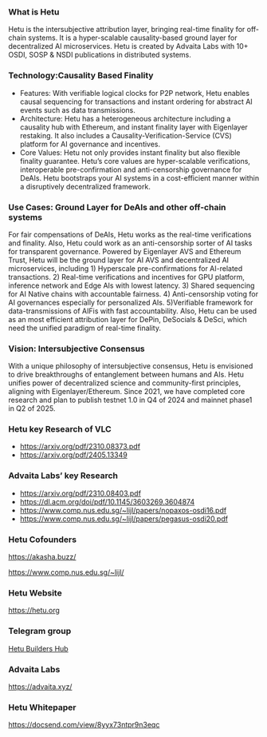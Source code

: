 ### What is Hetu
Hetu is the intersubjective attribution layer, bringing real-time finality for off-chain systems. It is a hyper-scalable causality-based ground layer for decentralized AI microservices. Hetu is created by Advaita Labs with 10+ OSDI, SOSP & NSDI publications in distributed systems.

### Technology:Causality Based Finality
- Features: With verifiable logical clocks for P2P network, Hetu enables causal sequencing for transactions and instant ordering for abstract AI events such as data transmissions.
- Architecture: Hetu has a heterogeneous architecture including a causality hub with Ethereum, and instant finality layer with Eigenlayer restaking. It also includes a Causality-Verification-Service (CVS) platform for AI governance and incentives. 
- Core Values: Hetu not only provides instant finality but also flexible finality guarantee. Hetu’s core values are hyper-scalable verifications, interoperable pre-confirmation and anti-censorship governance for DeAIs. Hetu bootstraps your AI systems in a cost-efficient manner within a disruptively decentralized framework.


### Use Cases: Ground Layer for DeAIs and other off-chain systems 
For fair compensations of DeAIs, Hetu works as the real-time verifications and finality. Also, 
Hetu could work as an anti-censorship sorter of AI tasks for transparent governance. Powered by Eigenlayer AVS and Ethereum Trust, Hetu will be the ground layer for AI AVS and decentralized AI microservices, including 1) Hyperscale pre-confirmations for AI-related transactions. 2) Real-time verifications and incentives for GPU platform, inference network and Edge AIs with lowest latency. 3) Shared sequencing for AI Native chains with accountable fairness. 4) Anti-censorship voting for AI governances especially for personalized AIs. 5)Verifiable framework for data-transmissions of AIFis with fast accountability. Also, Hetu can be used as an most efficient attribution layer for DePin, DeSocials & DeSci, which need the unified paradigm of real-time finality. 

### Vision: Intersubjective Consensus
With a unique philosophy of intersubjective consensus, Hetu is envisioned to drive breakthroughs of entanglement between humans and AIs. Hetu unifies power of decentralized science and community-first principles, aligning with Eigenlayer/Ethereum. Since 2021, we have completed core research and plan to publish testnet 1.0 in Q4 of 2024 and mainnet phase1 in Q2 of 2025. 


### Hetu key Research of VLC
- https://arxiv.org/pdf/2310.08373.pdf
- https://arxiv.org/pdf/2405.13349
### Advaita Labs’ key Research
- https://arxiv.org/pdf/2310.08403.pdf
- https://dl.acm.org/doi/pdf/10.1145/3603269.3604874
- https://www.comp.nus.edu.sg/~lijl/papers/nopaxos-osdi16.pdf
- https://www.comp.nus.edu.sg/~lijl/papers/pegasus-osdi20.pdf

### Hetu Cofounders
https://akasha.buzz/ 

https://www.comp.nus.edu.sg/~lijl/ 

### Hetu Website
https://hetu.org

### Telegram group
[Hetu Builders Hub](https://t.me/+uJrRgjtSsGw3MjZl)

### Advaita Labs
https://advaita.xyz/

### Hetu Whitepaper
https://docsend.com/view/8yyx73ntpr9n3eqc 


